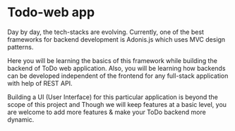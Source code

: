 # Todo-web app


Day by day, the tech-stacks are evolving. Currently, one of the best frameworks for backend development is Adonis.js which uses MVC design patterns.

Here you will be learning the basics of this framework while building the backend of ToDo web application. Also, you will be learning how backends can be developed independent of the frontend for any full-stack application with help of REST API. 

Building a UI (User Interface) for this particular application is beyond the scope of this project and Though we will keep features at a basic level, you are welcome to add more features & make your ToDo backend more dynamic.
